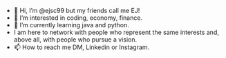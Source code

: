 - 👋 Hi, I’m @ejsc99 but my friends call me EJ!
- 👀 I’m interested in coding, economy, finance.
- 🌱 I’m currently learning java and python.
- I am here to network with people who represent the same interests and, above all, with people who pursue a vision.
- 📫 How to reach me DM, Linkedin or Instagram.

<!---
ejsc99/ejsc99 is a ✨ special ✨ repository because its `README.md` (this file) appears on your GitHub profile.
You can click the Preview link to take a look at your changes.
--->
